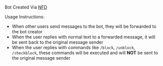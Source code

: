 Bot Created Via [NFD](https://github.com/LloydAsp/nfd)

Usage Instructions:

- When other users send messages to the bot, they will be forwarded to the bot creator
- When the user replies with normal text to a forwarded message, it will be sent back to the original message sender
- When the user replies with commands like `/block`, `/unblock`, `/checkblock`, these commands will be executed and will **NOT** be sent to the original message sender